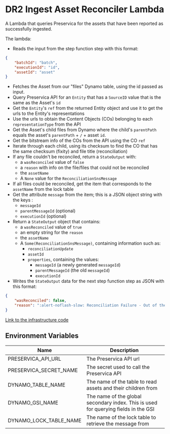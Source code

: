 # DR2 Ingest Asset Reconciler Lambda

A Lambda that queries Preservica for the assets that have been reported as successfully ingested.

The lambda:

- Reads the input from the step function step with this format:

```json
{
	"batchId": "batch",
	"executionId": "id",
	"assetId": "asset"
}
```

- Fetches the Asset from our "files" Dynamo table, using the id passed as input.
- Query Preservica API for an `Entity` that has a `SourceID` value that is the same as the Asset's `id`
- Get the `Entity`'s `ref` from the returned Entity object and use it to get the urls to the Entity's representations
- Use the urls to obtain the Content Objects (COs) belonging to each `representationType` from the API
- Get the Asset's child files from Dynamo where the child's `parentPath` equals the asset's `parentPath` + `/` + asset `id`.
- Get the bitstream info of the COs from the API using the CO `ref`
- Iterate through each child, using its checksum to find the CO that has the same checksum (fixity) and file title (reconciliation)
- If any file couldn't be reconciled, return a `StateOutput` with:
  - a `wasReconciled` value of `false`
  - a `reason` with info on the file/files that could not be reconciled
  - the `assetName`
  - A `None` value for the `ReconciliationSnsMessage`
- If all files could be reconciled, get the item that corresponds to the `assetName` from the lock table
- Get the attribute `message` from the item; this is a JSON object string with the keys :
  - `messageId`
  - `parentMessageId` (optional)
  - `executionId` (optional)
- Return a `StateOutput` object that contains:
  - a `wasReconciled` value of `true`
  - an empty string for the `reason`
  - the `assetName`
  - A `Some(ReconciliationSnsMessage)`, containing information such as:
    - `reconciliationUpdate`
    - `assetId`
    - `properties`, containing the values:
      - `messageId` (a newly generated `messageId`)
      - `parentMessageId` (the old `messageId`)
      - `executionId`
- Writes the `StateOutput` data for the next step function step as JSON with this format:

```json
{
	"wasReconciled": false,
	"reason": ":alert-noflash-slow: Reconciliation Failure - Out of the 2 files expected to be ingested for assetId 'a8163bde-7daa-43a7-9363-644f93fe2f2b' with `representationType` Preservation, a checksum and title could not be matched with a file on Preservica for:\n1. b285c02d-44e3-4939-a856-66252fd7919a\n2. 974081e5-3123-42ea-923d-3999cc160718"
}
```

[Link to the infrastructure code](https://github.com/nationalarchives/dr2-terraform-environments)

## Environment Variables

| Name                   | Description                                                                         |
| ---------------------- | ----------------------------------------------------------------------------------- |
| PRESERVICA_API_URL     | The Preservica API url                                                              |
| PRESERVICA_SECRET_NAME | The secret used to call the Preservica API                                          |
| DYNAMO_TABLE_NAME      | The name of the table to read assets and their children from                        |
| DYNAMO_GSI_NAME        | The name of the global secondary index. This is used for querying fields in the GSI |
| DYNAMO_LOCK_TABLE_NAME | The name of the lock table to retrieve the message from                             |
